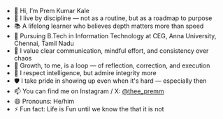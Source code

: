 - 👋 Hi, I’m Prem Kumar Kale
- 🧭 I live by discipline — not as a routine, but as a roadmap to purpose  
- 📚 A lifelong learner who believes depth matters more than speed  
- 🌱 Pursuing B.Tech in Information Technology at CEG, Anna University, Chennai, Tamil Nadu  
- 💬 I value clear communication, mindful effort, and consistency over chaos  
- 🔁 Growth, to me, is a loop — of reflection, correction, and execution  
- 🧠 I respect intelligence, but admire integrity more  
- 🛡️ I take pride in showing up even when it's hard — especially then  
- 📫 You can find me on Instagram / X: [@thee_premm](https://instagram.com/thee_premm)  
- 😄 Pronouns: He/him
- ⚡ Fun fact: Life is Fun until we know the that it is not
